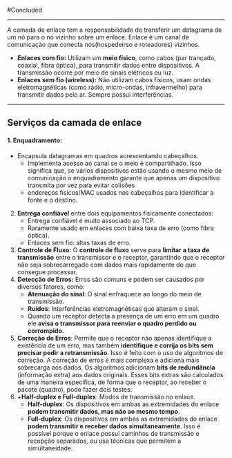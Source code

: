 
#Concluded 

---

A camada de enlace tem a responsabilidade de transferir um datagrama de um nó para o nó
vizinho sobre um enlace. Enlace é um canal de comunicação que conecta nós(hospedeirso e roteadores) vizinhos.

- **Enlaces com fio:** Utilizam um **meio físico**, como cabos (par trançado, coaxial, fibra óptica), para transmitir dados entre dispositivos. A transmissão ocorre por meio de sinais elétricos ou luz.
- **Enlaces sem fio (wireless):** Não utilizam cabos físicos, usam ondas eletromagnéticas (como rádio, micro-ondas, infravermelho) para transmitir dados pelo ar. Sempre possui interferências.
---
## **Serviços da camada de enlace**

#### **1. Enquadramento**: 
- Encapsula datagramas em quadros acrescentando cabeçalhos.
	- Implementa acesso ao canal se o meio é compartilhado. Isso significa que, se vários dispositivos estão usando o mesmo meio de comunicação o enquadramento garante que apenas um dispositivo transmita por vez para evitar colisões
	- endereços físicos/MAC usados nos cabeçalhos para Identificar a fonte e o destino.
2. **Entrega confiável** entre dois equipamentos fisicamente conectados:
	- Entrega confiável é muito associado ao TCP.
	- Raramente usado em enlaces com baixa taxa de erro (como fibra óptica).
	- Enlaces sem fio: altas taxas de erro.
3. **Controle de Fluxo:** O **controle de fluxo** serve para **limitar a taxa de transmissão** entre o transmissor e o receptor, garantindo que o receptor não seja sobrecarregado com dados mais rapidamente do que consegue processar.
4. **Detecção de Erros:** Erros são comuns e podem ser causados por diversos fatores, como:
	- **Atenuação do sinal**: O sinal enfraquece ao longo do meio de transmissão.
	- **Ruídos**: Interferências eletromagnéticas que alteram o sinal.
	- Quando um receptor detecta a presença de um erro em um quadro ele **avisa o transmissor para reenviar o quadro perdido ou corrompido**. 
5. **Correção de Erros**: Permite que o receptor não apenas identifique a existência de um erro, mas também **identifique e corrija os bits sem precisar pedir a retransmissão**. Isso é feito com o uso de algoritmos de correção. A correção de erros é mais complexa e adiciona mais sobrecarga aos dados. Os algoritmos adicionam **bits de redundância** (informação extra) aos dados originais. Esses bits extras são calculados de uma maneira específica, de forma que o receptor, ao receber o pacote (quadro), pode fazer dois testes:
6. +**Half-duplex e Full-duplex**: Modos de transmissão no enlace.
	- **Half-duplex**: Os dispositivos em ambas as extremidades do enlace **podem transmitir dados, mas não ao mesmo tempo**. 
	- **Full-duplex**: Os dispositivos em ambas as extremidades do enlace **podem transmitir e receber dados simultaneamente**. Isso é possível porque o enlace possui caminhos de transmissão e recepção separados, ou usa técnicas que permitem a simultaneidade.


